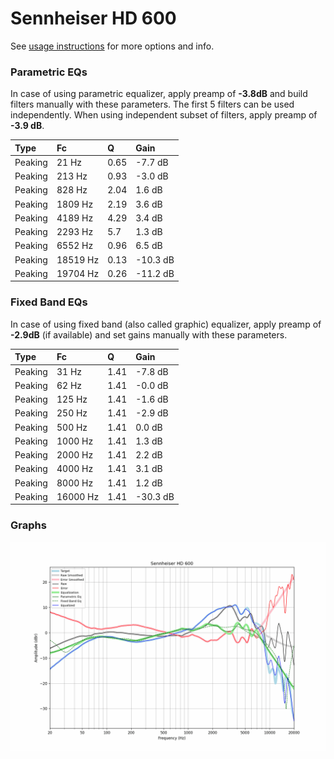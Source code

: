 # Sennheiser HD 600
See [usage instructions](https://github.com/jaakkopasanen/AutoEq#usage) for more options and info.

### Parametric EQs
In case of using parametric equalizer, apply preamp of **-3.8dB** and build filters manually
with these parameters. The first 5 filters can be used independently.
When using independent subset of filters, apply preamp of **-3.9 dB**.

| Type    | Fc       |    Q | Gain     |
|:--------|:---------|:-----|:---------|
| Peaking | 21 Hz    | 0.65 | -7.7 dB  |
| Peaking | 213 Hz   | 0.93 | -3.0 dB  |
| Peaking | 828 Hz   | 2.04 | 1.6 dB   |
| Peaking | 1809 Hz  | 2.19 | 3.6 dB   |
| Peaking | 4189 Hz  | 4.29 | 3.4 dB   |
| Peaking | 2293 Hz  | 5.7  | 1.3 dB   |
| Peaking | 6552 Hz  | 0.96 | 6.5 dB   |
| Peaking | 18519 Hz | 0.13 | -10.3 dB |
| Peaking | 19704 Hz | 0.26 | -11.2 dB |

### Fixed Band EQs
In case of using fixed band (also called graphic) equalizer, apply preamp of **-2.9dB**
(if available) and set gains manually with these parameters.

| Type    | Fc       |    Q | Gain     |
|:--------|:---------|:-----|:---------|
| Peaking | 31 Hz    | 1.41 | -7.8 dB  |
| Peaking | 62 Hz    | 1.41 | -0.0 dB  |
| Peaking | 125 Hz   | 1.41 | -1.6 dB  |
| Peaking | 250 Hz   | 1.41 | -2.9 dB  |
| Peaking | 500 Hz   | 1.41 | 0.0 dB   |
| Peaking | 1000 Hz  | 1.41 | 1.3 dB   |
| Peaking | 2000 Hz  | 1.41 | 2.2 dB   |
| Peaking | 4000 Hz  | 1.41 | 3.1 dB   |
| Peaking | 8000 Hz  | 1.41 | 1.2 dB   |
| Peaking | 16000 Hz | 1.41 | -30.3 dB |

### Graphs
![](./Sennheiser%20HD%20600.png)